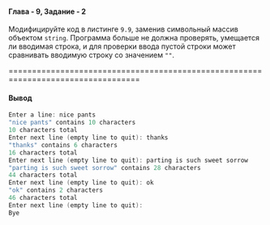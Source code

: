 #### Глава - 9, Задание - 2 ####

Модифицируйте код в листинге ```9.9```, заменив символьный массив объектом
```string```. Программа больше не должна проверять, умещается ли вводимая
строка, и для проверки ввода пустой строки может сравнивать вводимую строку со
значением ```""```.

==================================================================================
#### Вывод ####
```objectivec
Enter a line: nice pants
"nice pants" contains 10 characters
10 characters total
Enter next line (empty line to quit): thanks
"thanks" contains 6 characters
16 characters total
Enter next line (empty line to quit): parting is such sweet sorrow
"parting is such sweet sorrow" contains 28 characters
44 characters total
Enter next line (empty line to quit): ok
"ok" contains 2 characters
46 characters total
Enter next line (empty line to quit):
Bye
```